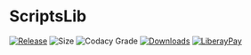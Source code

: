 # ScriptsLib
[![Release](https://img.shields.io/github/release-pre/Milkenm/ScriptsLib.svg?style=for-the-badge)](https://github.com/Milkenm/ScriptsLib/releases/latest)
![Size](https://img.shields.io/github/repo-size/Milkenm/ScriptsLib.svg?style=for-the-badge)
![Codacy Grade](https://img.shields.io/codacy/grade/92d9e95339814b52913d8cec3b168e6c?style=for-the-badge)
[![Downloads](https://img.shields.io/github/downloads/Milkenm/ScriptsLib/total.svg?style=for-the-badge)](https://github.com/Milkenm/ScriptsLib/releases/latest)
[![LiberayPay](https://img.shields.io/liberapay/receives/milkenm?style=for-the-badge&logo=liberapay)](https://liberapay.com/Milkenm/donate)
